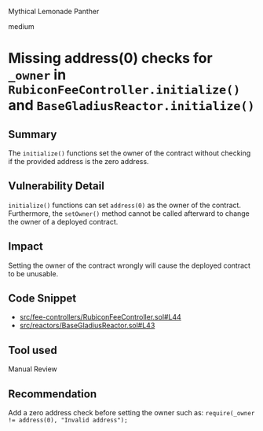 Mythical Lemonade Panther

medium

# Missing address(0) checks for `_owner` in  `RubiconFeeController.initialize()` and `BaseGladiusReactor.initialize()`

## Summary
The `initialize()` functions set the owner of the contract without checking if the provided address is the zero address.

## Vulnerability Detail
`initialize()` functions can set `address(0)` as the owner of the contract. Furthermore, the `setOwner()` method cannot be called afterward to change the owner of a deployed contract.

## Impact
Setting the owner of the contract wrongly will cause the deployed contract to be unusable. 

## Code Snippet

- [src/fee-controllers/RubiconFeeController.sol#L44](https://github.com/sherlock-audit/2024-02-rubicon-finance/blob/11cac67919e8a1303b3a3177291b88c0c70bf03b/gladius-contracts-internal/src/fee-controllers/RubiconFeeController.sol#L44)
- [src/reactors/BaseGladiusReactor.sol#L43](https://github.com/sherlock-audit/2024-02-rubicon-finance/blob/11cac67919e8a1303b3a3177291b88c0c70bf03b/gladius-contracts-internal/src/reactors/BaseGladiusReactor.sol#L43)

## Tool used

Manual Review

## Recommendation
Add a zero address check before setting the owner such as: 
`require(_owner != address(0), "Invalid address");`